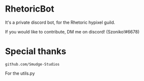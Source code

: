 # RhetoricBot

It's a private discord bot, for the Rhetoric hypixel guild.

If you would like to contribute, DM me on discord! (Szoniko!#6678)

# Special thanks

```
github.com/Smudge-Studios
```
For the utils.py